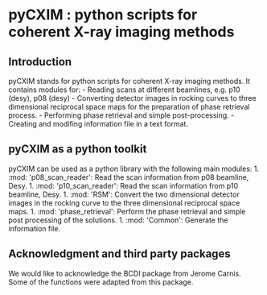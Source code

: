 # pyCXIM : python scripts for coherent X-ray imaging methods
## Introduction
 pyCXIM stands for python scripts for coherent X-ray imaging methods. 
 It contains modules for:
	- Reading scans at different beamlines, e.g. p10 (desy), p08 (desy)
	- Converting detector images in rocking curves to three dimensional reciprocal space maps for the preparation of phase retrieval process.
	- Performing phase retrieval and simple post-processing.
	- Creating and modifing information file in a text format.

## pyCXIM as a python toolkit
 pyCXIM can be used as a python library with the following main modules:
	1. :mod: 'p08_scan_reader': Read the scan information from p08 beamline, Desy.
	1. :mod: 'p10_scan_reader': Read the scan information from p10 beamline, Desy.
	1. :mod: 'RSM': Convert the two dimensional detector images in the rocking curve to the three dimensional reciprocal space maps.
	1. :mod: 'phase_retrieval': Perform the phase retrieval and simple post processing of the solutions.
	1. :mod: 'Common': Generate the information file.

## Acknowledgment and third party packages
 We would like to acknowledge the BCDI package from Jerome Carnis. Some of the functions were adapted from this package.
 
 

